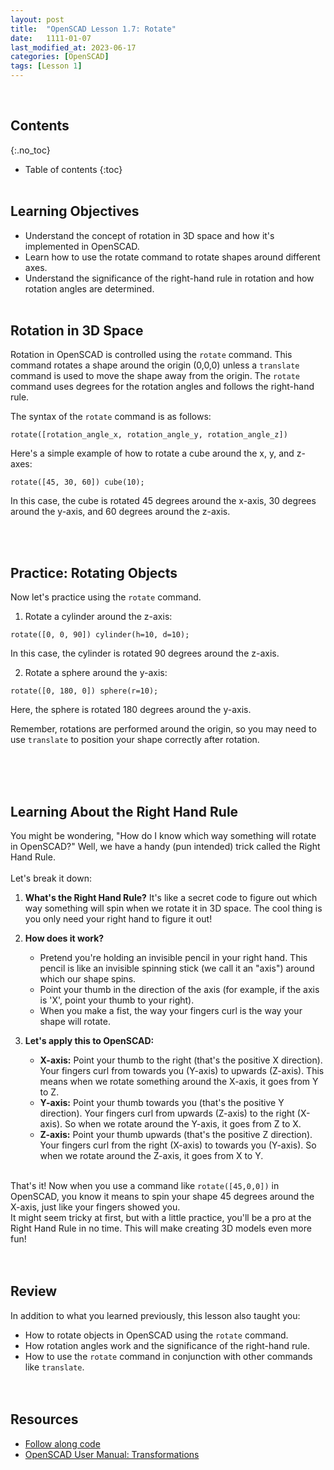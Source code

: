 ```yaml
---
layout: post
title:  "OpenSCAD Lesson 1.7: Rotate"
date:   1111-01-07
last_modified_at: 2023-06-17
categories: [OpenSCAD]
tags: [Lesson 1]
---
```

<br>

## Contents
{:.no_toc}
* Table of contents
{:toc}
<br><br>

## Learning Objectives
- Understand the concept of rotation in 3D space and how it's implemented in OpenSCAD.
- Learn how to use the rotate command to rotate shapes around different axes.
- Understand the significance of the right-hand rule in rotation and how rotation angles are determined.
<br><br>

## Rotation in 3D Space
Rotation in OpenSCAD is controlled using the `rotate` command. This command rotates a shape around the origin (0,0,0) unless a `translate` command is used to move the shape away from the origin. The `rotate` command uses degrees for the rotation angles and follows the right-hand rule. 

The syntax of the `rotate` command is as follows:

```rotate([rotation_angle_x, rotation_angle_y, rotation_angle_z])```

Here's a simple example of how to rotate a cube around the x, y, and z-axes:

```rotate([45, 30, 60]) cube(10);```

In this case, the cube is rotated 45 degrees around the x-axis, 30 degrees around the y-axis, and 60 degrees around the z-axis.

<br><br>

## Practice: Rotating Objects
Now let's practice using the `rotate` command. 

1. Rotate a cylinder around the z-axis:

```rotate([0, 0, 90]) cylinder(h=10, d=10);```

In this case, the cylinder is rotated 90 degrees around the z-axis.

2. Rotate a sphere around the y-axis:

```rotate([0, 180, 0]) sphere(r=10);```

Here, the sphere is rotated 180 degrees around the y-axis.

Remember, rotations are performed around the origin, so you may need to use `translate` to position your shape correctly after rotation.

<br><br><br>

## Learning About the Right Hand Rule
You might be wondering, "How do I know which way something will rotate in OpenSCAD?" Well, we have a handy (pun intended) trick called the Right Hand Rule. 
<br><br>
Let's break it down:

1. **What's the Right Hand Rule?** It's like a secret code to figure out which way something will spin when we rotate it in 3D space. The cool thing is you only need your right hand to figure it out!

2. **How does it work?** 
    - Pretend you're holding an invisible pencil in your right hand. This pencil is like an invisible spinning stick (we call it an "axis") around which our shape spins.
    - Point your thumb in the direction of the axis (for example, if the axis is 'X', point your thumb to your right). 
    - When you make a fist, the way your fingers curl is the way your shape will rotate.

3. **Let's apply this to OpenSCAD:**
    - **X-axis:** Point your thumb to the right (that's the positive X direction). Your fingers curl from towards you (Y-axis) to upwards (Z-axis). This means when we rotate something around the X-axis, it goes from Y to Z.
    - **Y-axis:** Point your thumb towards you (that's the positive Y direction). Your fingers curl from upwards (Z-axis) to the right (X-axis). So when we rotate around the Y-axis, it goes from Z to X.
    - **Z-axis:** Point your thumb upwards (that's the positive Z direction). Your fingers curl from the right (X-axis) to towards you (Y-axis). So when we rotate around the Z-axis, it goes from X to Y.
<br><br>

That's it! Now when you use a command like `rotate([45,0,0])` in OpenSCAD, you know it means to spin your shape 45 degrees around the X-axis, just like your fingers showed you.
<br>
It might seem tricky at first, but with a little practice, you'll be a pro at the Right Hand Rule in no time. This will make creating 3D models even more fun!
<br><br><br>

## Review
In addition to what you learned previously, this lesson also taught you:
- How to rotate objects in OpenSCAD using the `rotate` command.
- How rotation angles work and the significance of the right-hand rule.
- How to use the `rotate` command in conjunction with other commands like `translate`.
<br><br><br>

## Resources
- [Follow along code](https://raw.githubusercontent.com/funkonaut/openSCAD_lessons/main/Lessons/Lesson%201/1_2_shape_mods.scad)
- [OpenSCAD User Manual: Transformations](https://en.wikibooks.org/wiki/OpenSCAD_User_Manual/Transformations)